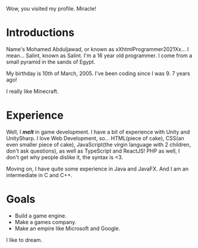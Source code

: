 Wow, you visited my profile. Miracle!

# Introductions
Name's Mohamed Abduljawad, or known as xXhtmlProgrammer2021Xx... I mean... Salint, known as Salint. I'm a 16 year old programmer. I come from a small pyramid in the sands of Egypt. 

My birthday is 10th of March, 2005.
I've been coding since I was 9. 7 years ago!

I really like Minecraft.

# Experience
Well, I ***melt*** in game development. I have a bit of experience with Unity and UnitySharp. I love Web Development, so... HTML(piece of cake), CSS(an even smaller piece of cake), JavaScript(the virgin language with 2 children, don't ask questions), as well as TypeScript and ReactJS! PHP as well, I don't get why people dislike it, the syntax is <3.

Moving on, I have quite some experience in Java and JavaFX. And I am an intermediate in C and C++.

# Goals
- Build a game engine.
- Make a games company.
- Make an empire like Microsoft and Google.


I like to dream.
